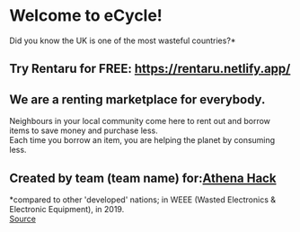 # Welcome to eCycle!

Did you know the UK is one of the most wasteful countries?*

## Try Rentaru for FREE: https://rentaru.netlify.app/

## We are a renting marketplace for everybody.  
Neighbours in your local community come here to rent out and borrow items to save money and purchase less.    
Each time you borrow an item, you are helping the planet by consuming less.     


## Created by team (team name) for:<a href="https://www.showcode.io/athena-hack/">Athena Hack</a>

*compared to other 'developed' nations; in WEEE (Wasted Electronics & Electronic Equipment), in 2019.    
<a href="https://www.letsrecycle.com/news/latest-news/uk-the-second-largest-producer-of-weee/">Source</a>
